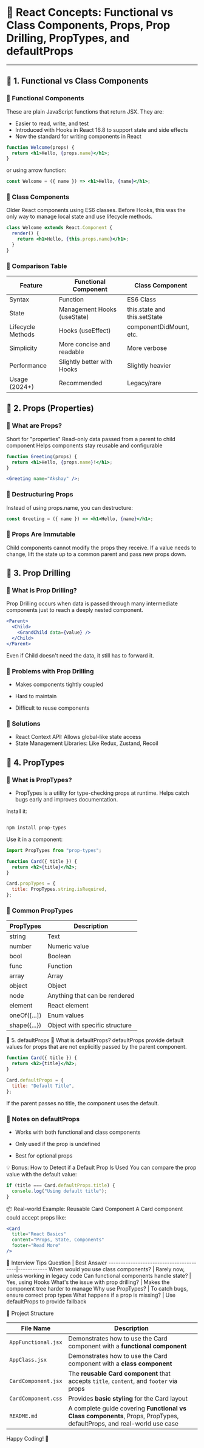# 📘 React Concepts: Functional vs Class Components, Props, Prop Drilling, PropTypes, and defaultProps

---

## 📌 1. Functional vs Class Components

### 🔹 Functional Components

These are plain JavaScript functions that return JSX. They are:

- Easier to read, write, and test
- Introduced with Hooks in React 16.8 to support state and side effects
- Now the standard for writing components in React

```jsx
function Welcome(props) {
  return <h1>Hello, {props.name}</h1>;
}
```

or using arrow function:

```jsx
const Welcome = ({ name }) => <h1>Hello, {name}</h1>;
```

### 🔹 Class Components

Older React components using ES6 classes. Before Hooks, this was the only way to manage local state and use lifecycle methods.

```jsx
class Welcome extends React.Component {
  render() {
    return <h1>Hello, {this.props.name}</h1>;
  }
}
```

### 🔸 Comparison Table

| Feature           | Functional Component        | Class Component              |
| ----------------- | --------------------------- | ---------------------------- |
| Syntax            | Function                    | ES6 Class                    |
| State             | Management Hooks (useState) | this.state and this.setState |
| Lifecycle Methods | Hooks (useEffect)           | componentDidMount, etc.      |
| Simplicity        | More concise and readable   | More verbose                 |
| Performance       | Slightly better with Hooks  | Slightly heavier             |
| Usage (2024+)     | Recommended                 | Legacy/rare                  |

## 📌 2. Props (Properties)

### 🔹 What are Props?

Short for "properties"
Read-only data passed from a parent to child component
Helps components stay reusable and configurable

```jsx
function Greeting(props) {
  return <h1>Hello, {props.name}!</h1>;
}

<Greeting name="Akshay" />;
```

### 🔹 Destructuring Props

Instead of using props.name, you can destructure:

```jsx
const Greeting = ({ name }) => <h1>Hello, {name}</h1>;
```

### 🔹 Props Are Immutable

Child components cannot modify the props they receive. If a value needs to change, lift the state up to a common parent and pass new props down.

## 📌 3. Prop Drilling

### 🔹 What is Prop Drilling?

Prop Drilling occurs when data is passed through many intermediate components just to reach a deeply nested component.

```jsx
<Parent>
  <Child>
    <GrandChild data={value} />
  </Child>
</Parent>
```

Even if Child doesn't need the data, it still has to forward it.

### 🔹 Problems with Prop Drilling

- Makes components tightly coupled
- Hard to maintain

- Difficult to reuse components

### 🔹 Solutions

- React Context API: Allows global-like state access
- State Management Libraries: Like Redux, Zustand, Recoil

## 📌 4. PropTypes

### 🔹 What is PropTypes?

- PropTypes is a utility for type-checking props at runtime. Helps catch bugs early and improves documentation.

Install it:

```bash

npm install prop-types
```

Use it in a component:

```jsx
import PropTypes from "prop-types";

function Card({ title }) {
  return <h2>{title}</h2>;
}

Card.propTypes = {
  title: PropTypes.string.isRequired,
};
```

### 🔸 Common PropTypes

| PropTypes    | Description                    |
| ------------ | ------------------------------ |
| string       | Text                           |
| number       | Numeric value                  |
| bool         | Boolean                        |
| func         | Function                       |
| array        | Array                          |
| object       | Object                         |
| node         | Anything that can be rendered  |
| element      | React element                  |
| oneOf([...]) | Enum values                    |
| shape({...}) | Object with specific structure |

📌 5. defaultProps
🔹 What is defaultProps?
defaultProps provide default values for props that are not explicitly passed by the parent component.

```jsx
function Card({ title }) {
  return <h2>{title}</h2>;
}

Card.defaultProps = {
  title: "Default Title",
};
```

If the parent passes no title, the component uses the default.

### 🔸 Notes on defaultProps

- Works with both functional and class components

- Only used if the prop is undefined

- Best for optional props

💡 Bonus: How to Detect if a Default Prop Is Used
You can compare the prop value with the default value:

```jsx
if (title === Card.defaultProps.title) {
  console.log("Using default title");
}
```

📦 Real-world Example: Reusable Card Component
A Card component could accept props like:

```jsx
<Card
  title="React Basics"
  content="Props, State, Components"
  footer="Read More"
/>
```

🧠 Interview Tips
Question | Best Answer
----------------------------------------|------------
When would you use class components? | Rarely now, unless working in legacy code
Can functional components handle state? | Yes, using Hooks
What's the issue with prop drilling? | Makes the component tree harder to manage
Why use PropTypes? | To catch bugs, ensure correct prop types
What happens if a prop is missing? | Use defaultProps to provide fallback

📁 Project Structure

| File Name             | Description                                                                 |
|-----------------------|-----------------------------------------------------------------------------|
| `AppFunctional.jsx`   | Demonstrates how to use the Card component with a **functional component** |
| `AppClass.jsx`        | Demonstrates how to use the Card component with a **class component**       |
| `CardComponent.jsx`   | The **reusable Card component** that accepts `title`, `content`, and `footer` via props |
| `CardComponent.css`   | Provides **basic styling** for the Card layout                              |
| `README.md`           | A complete guide covering **Functional vs Class components**, Props, PropTypes, defaultProps, and real-world use case |


Happy Coding! 🎉

